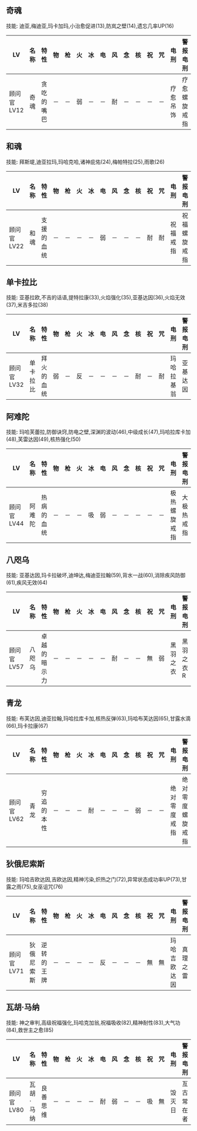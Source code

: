 ## 奇魂

技能: 迪亚,梅迪亚,玛卡加玛,小治愈促进(13),防岚之壁(14),遗忘几率UP(16)

| LV   | 名称 | 特性 | 物   | 枪   | 火   | 冰   | 电   | 风   | 念   | 核   | 祝   | 咒   | 电刑 | 警报电刑 | 装备类型 |
| ---- | ---- | ---- | ---- | ---- | ---- | ---- | ---- | ---- | ---- | ---- | ---- | ---- | ---- | -------- | -------- |
|顾问官LV12|奇魂|贪吃的嘴巴|－|－|弱|－|－|耐|－|－|－|－|疗愈吊饰|疗愈螺旋戒指|饰品|

## 和魂

技能: 拜斯堤,迪亚拉玛,玛哈克哈,诸神庇佑(24),梅帕特拉(25),雨歌(26)

| LV   | 名称 | 特性 | 物   | 枪   | 火   | 冰   | 电   | 风   | 念   | 核   | 祝   | 咒   | 电刑 | 警报电刑 | 装备类型 |
| ---- | ---- | ---- | ---- | ---- | ---- | ---- | ---- | ---- | ---- | ---- | ---- | ---- | ---- | -------- | -------- |
|顾问官LV22|和魂|支援的血统|－|－|－|－|弱|－|－|－|耐|耐|祝福戒指|祝福螺旋戒指|饰品|

## 单卡拉比

技能: 亚基拉欧,不吉的话语,提特拉康(33),火焰强化(35),亚基达因(36),火焰无效(37),米吉多拉(38)

| LV   | 名称 | 特性 | 物   | 枪   | 火   | 冰   | 电   | 风   | 念   | 核   | 祝   | 咒   | 电刑 | 警报电刑 | 装备类型 |
| ---- | ---- | ---- | ---- | ---- | ---- | ---- | ---- | ---- | ---- | ---- | ---- | ---- | ---- | -------- | -------- |
|顾问官LV32|单卡拉比|拜火的血统|弱|－|反|－|－|－|－|耐|－|耐|玛哈拉基翁|亚基达因|技能卡|

## 阿难陀

技能: 玛哈芙蕾拉,防御诀窍,防电之壁,深渊的波动(46),中级成长(47),玛哈拉库卡加(48),芙雷达因(49),核热强化(50)

| LV   | 名称 | 特性 | 物   | 枪   | 火   | 冰   | 电   | 风   | 念   | 核   | 祝   | 咒   | 电刑 | 警报电刑 | 装备类型 |
| ---- | ---- | ---- | ---- | ---- | ---- | ---- | ---- | ---- | ---- | ---- | ---- | ---- | ---- | -------- | -------- |
|顾问官LV44|阿难陀|热病的血统|－|－|－|吸|弱|－|－|－|－|－|极热螺旋戒指|大极热戒指|饰品|

## 八咫乌

技能: 亚基达因,玛卡拉破坏,迪坤达,梅迪亚拉翰(59),背水一战(60),消除疾风防御(61),疾风无效(64)

| LV   | 名称 | 特性 | 物   | 枪   | 火   | 冰   | 电   | 风   | 念   | 核   | 祝   | 咒   | 电刑 | 警报电刑 | 装备类型 |
| ---- | ---- | ---- | ---- | ---- | ---- | ---- | ---- | ---- | ---- | ---- | ---- | ---- | ---- | -------- | -------- |
|顾问官LV57|八咫乌|卓越的暗示力|－|－|－|－|－|耐|－|－|無|弱|黑羽之衣|黑羽之衣R|男女防具|

## 青龙

技能: 布芙达因,迪亚拉翰,玛哈拉库卡加,核热反弹(63),玛哈布芙达因(65),甘露水滴(66),玛卡拉康(67)

| LV   | 名称 | 特性 | 物   | 枪   | 火   | 冰   | 电   | 风   | 念   | 核   | 祝   | 咒   | 电刑 | 警报电刑 | 装备类型 |
| ---- | ---- | ---- | ---- | ---- | ---- | ---- | ---- | ---- | ---- | ---- | ---- | ---- | ---- | -------- | -------- |
|顾问官LV62|青龙|穷追的本性|－|－|－|耐|－|－|－|弱|－|－|绝对零度戒指|绝对零度螺旋戒指|饰品|

## 狄俄尼索斯

技能: 玛哈吉欧达因,吉欧达因,精神污染,炽热之门(72),异常状态成功率UP(73),甘露之雨(75),女巫诅咒(76)

| LV   | 名称 | 特性 | 物   | 枪   | 火   | 冰   | 电   | 风   | 念   | 核   | 祝   | 咒   | 电刑 | 警报电刑 | 装备类型 |
| ---- | ---- | ---- | ---- | ---- | ---- | ---- | ---- | ---- | ---- | ---- | ---- | ---- | ---- | -------- | -------- |
|顾问官LV71|狄俄尼索斯|逆转的王牌|－|－|－|－|反|－|－|－|無|無|玛哈吉欧达因|真理之雷|技能卡|

## 瓦胡·马纳

技能: 神之审判,高级祝福强化,玛哈克加翁,祝福吸收(82),精神耐性(83),大气功(84),救世主之愈(85)

| LV   | 名称 | 特性 | 物   | 枪   | 火   | 冰   | 电   | 风   | 念   | 核   | 祝   | 咒   | 电刑 | 警报电刑 | 装备类型 |
| ---- | ---- | ---- | ---- | ---- | ---- | ---- | ---- | ---- | ---- | ---- | ---- | ---- | ---- | -------- | -------- |
|顾问官LV80|瓦胡·马纳|良善思维|－|－|－|－|耐|弱|－|－|吸|無|毁灭日|亙古常在者|明智远程|

